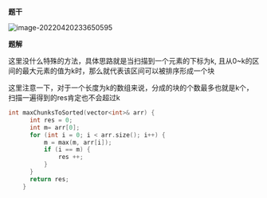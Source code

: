 **题干**

![image-20220420233650595](https://cdn.jsdelivr.net/gh/liver0377/images@main/img/image-20220420233650595.png)



**题解**

这里没什么特殊的方法，具体思路就是当扫描到一个元素的下标为k, 且从0~k的区间的最大元素的值为k时，那么就代表该区间可以被排序形成一个块

这里注意一下，对于一个长度为k的数组来说，分成的块的个数最多也就是k个，扫描一遍得到的res肯定也不会超过k

```cpp
int maxChunksToSorted(vector<int>& arr) {
      int res = 0;
      int m= arr[0];
      for (int i = 0; i < arr.size(); i++) {
          m = max(m, arr[i]);
          if (i == m) {
              res ++;
          }
      } 
      return res;
    }
```

